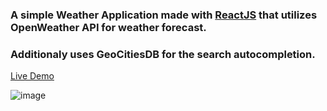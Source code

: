 
### A simple Weather Application made with <ins>ReactJS</ins> that utilizes OpenWeather API for weather forecast.

### Additionaly uses GeoCitiesDB for the search autocompletion.

[Live Demo](https://nemgam.github.io/react-weather-app/)

![image](https://github.com/user-attachments/assets/f6e1e990-a5a6-4a45-82d8-4d471a4adb0a)
